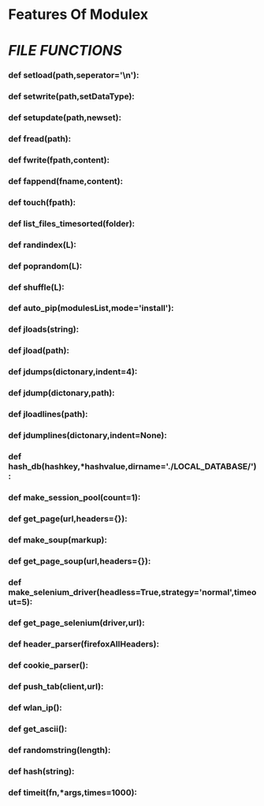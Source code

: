 # Features Of Modulex

# *FILE FUNCTIONS*


### def setload(path,seperator='\n'):

### def setwrite(path,setDataType):

### def setupdate(path,newset):

### def fread(path):

### def fwrite(fpath,content):

### def fappend(fname,content):

### def touch(fpath):

### def list_files_timesorted(folder):

### def randindex(L):

### def poprandom(L):

### def shuffle(L):

### def auto_pip(modulesList,mode='install'):

### def jloads(string):

### def jload(path):

### def jdumps(dictonary,indent=4):

### def jdump(dictonary,path):

### def jloadlines(path):

### def jdumplines(dictonary,indent=None):

### def hash_db(hashkey,\*hashvalue,dirname='./LOCAL_DATABASE/'):

### def make_session_pool(count=1):

### def get_page(url,headers={}):

### def make_soup(markup):

### def get_page_soup(url,headers={}):

### def make_selenium_driver(headless=True,strategy='normal',timeout=5):

### def get_page_selenium(driver,url):

### def header_parser(firefoxAllHeaders):

### def cookie_parser():

### def push_tab(client,url):

### def wlan_ip():

### def get_ascii():

### def randomstring(length):

### def hash(string):

### def timeit(fn,*args,times=1000):
